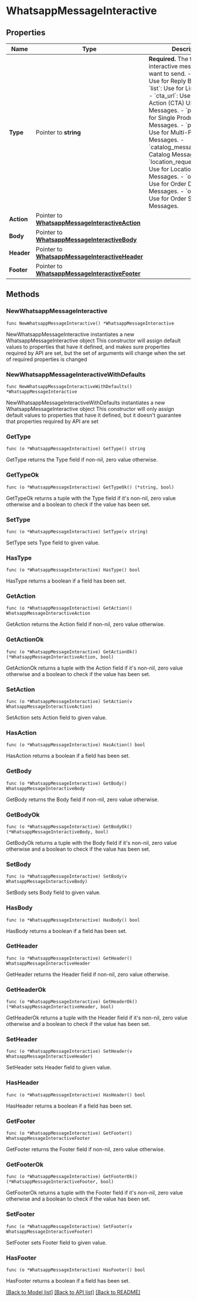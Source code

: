 # WhatsappMessageInteractive

## Properties

Name | Type | Description | Notes
------------ | ------------- | ------------- | -------------
**Type** | Pointer to **string** | **Required.** The type of interactive message you want to send. - &#x60;button&#x60;: Use for Reply Buttons. - &#x60;list&#x60;: Use for List Messages. - &#x60;cta_url&#x60;: Use for Call-To-Action (CTA) URL Button Messages. - &#x60;product&#x60;: Use for Single Product Messages. - &#x60;product_list&#x60;: Use for Multi-Product Messages. - &#x60;catalog_message&#x60;: Use for Catalog Messages. - &#x60;location_request_message&#x60;: Use for Location Request Messages. - &#x60;order_details&#x60;: Use for Order Details Messages. - &#x60;order_status&#x60;: Use for Order Status Messages. | [optional] 
**Action** | Pointer to [**WhatsappMessageInteractiveAction**](WhatsappMessageInteractiveAction.md) |  | [optional] 
**Body** | Pointer to [**WhatsappMessageInteractiveBody**](WhatsappMessageInteractiveBody.md) |  | [optional] 
**Header** | Pointer to [**WhatsappMessageInteractiveHeader**](WhatsappMessageInteractiveHeader.md) |  | [optional] 
**Footer** | Pointer to [**WhatsappMessageInteractiveFooter**](WhatsappMessageInteractiveFooter.md) |  | [optional] 

## Methods

### NewWhatsappMessageInteractive

`func NewWhatsappMessageInteractive() *WhatsappMessageInteractive`

NewWhatsappMessageInteractive instantiates a new WhatsappMessageInteractive object
This constructor will assign default values to properties that have it defined,
and makes sure properties required by API are set, but the set of arguments
will change when the set of required properties is changed

### NewWhatsappMessageInteractiveWithDefaults

`func NewWhatsappMessageInteractiveWithDefaults() *WhatsappMessageInteractive`

NewWhatsappMessageInteractiveWithDefaults instantiates a new WhatsappMessageInteractive object
This constructor will only assign default values to properties that have it defined,
but it doesn't guarantee that properties required by API are set

### GetType

`func (o *WhatsappMessageInteractive) GetType() string`

GetType returns the Type field if non-nil, zero value otherwise.

### GetTypeOk

`func (o *WhatsappMessageInteractive) GetTypeOk() (*string, bool)`

GetTypeOk returns a tuple with the Type field if it's non-nil, zero value otherwise
and a boolean to check if the value has been set.

### SetType

`func (o *WhatsappMessageInteractive) SetType(v string)`

SetType sets Type field to given value.

### HasType

`func (o *WhatsappMessageInteractive) HasType() bool`

HasType returns a boolean if a field has been set.

### GetAction

`func (o *WhatsappMessageInteractive) GetAction() WhatsappMessageInteractiveAction`

GetAction returns the Action field if non-nil, zero value otherwise.

### GetActionOk

`func (o *WhatsappMessageInteractive) GetActionOk() (*WhatsappMessageInteractiveAction, bool)`

GetActionOk returns a tuple with the Action field if it's non-nil, zero value otherwise
and a boolean to check if the value has been set.

### SetAction

`func (o *WhatsappMessageInteractive) SetAction(v WhatsappMessageInteractiveAction)`

SetAction sets Action field to given value.

### HasAction

`func (o *WhatsappMessageInteractive) HasAction() bool`

HasAction returns a boolean if a field has been set.

### GetBody

`func (o *WhatsappMessageInteractive) GetBody() WhatsappMessageInteractiveBody`

GetBody returns the Body field if non-nil, zero value otherwise.

### GetBodyOk

`func (o *WhatsappMessageInteractive) GetBodyOk() (*WhatsappMessageInteractiveBody, bool)`

GetBodyOk returns a tuple with the Body field if it's non-nil, zero value otherwise
and a boolean to check if the value has been set.

### SetBody

`func (o *WhatsappMessageInteractive) SetBody(v WhatsappMessageInteractiveBody)`

SetBody sets Body field to given value.

### HasBody

`func (o *WhatsappMessageInteractive) HasBody() bool`

HasBody returns a boolean if a field has been set.

### GetHeader

`func (o *WhatsappMessageInteractive) GetHeader() WhatsappMessageInteractiveHeader`

GetHeader returns the Header field if non-nil, zero value otherwise.

### GetHeaderOk

`func (o *WhatsappMessageInteractive) GetHeaderOk() (*WhatsappMessageInteractiveHeader, bool)`

GetHeaderOk returns a tuple with the Header field if it's non-nil, zero value otherwise
and a boolean to check if the value has been set.

### SetHeader

`func (o *WhatsappMessageInteractive) SetHeader(v WhatsappMessageInteractiveHeader)`

SetHeader sets Header field to given value.

### HasHeader

`func (o *WhatsappMessageInteractive) HasHeader() bool`

HasHeader returns a boolean if a field has been set.

### GetFooter

`func (o *WhatsappMessageInteractive) GetFooter() WhatsappMessageInteractiveFooter`

GetFooter returns the Footer field if non-nil, zero value otherwise.

### GetFooterOk

`func (o *WhatsappMessageInteractive) GetFooterOk() (*WhatsappMessageInteractiveFooter, bool)`

GetFooterOk returns a tuple with the Footer field if it's non-nil, zero value otherwise
and a boolean to check if the value has been set.

### SetFooter

`func (o *WhatsappMessageInteractive) SetFooter(v WhatsappMessageInteractiveFooter)`

SetFooter sets Footer field to given value.

### HasFooter

`func (o *WhatsappMessageInteractive) HasFooter() bool`

HasFooter returns a boolean if a field has been set.


[[Back to Model list]](../README.md#documentation-for-models) [[Back to API list]](../README.md#documentation-for-api-endpoints) [[Back to README]](../README.md)


